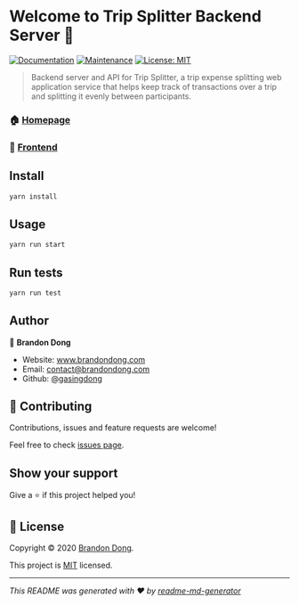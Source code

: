 # Welcome to Trip Splitter Backend Server 👋

[![Documentation](https://img.shields.io/badge/documentation-yes-brightgreen.svg)](https://bd-trip-split.herokuapp.com/api/docs/)
[![Maintenance](https://img.shields.io/badge/Maintained%3F-yes-green.svg)](https://github.com/gasingdong/Trip-Splitter-Back-End/graphs/commit-activity)
[![License: MIT](https://img.shields.io/github/license/gasingdong/Trip-Splitter-Back-End)](https://github.com/gasingdong/Trip-Splitter-Back-End/blob/master/LICENSE)

> Backend server and API for Trip Splitter, a trip expense splitting web application service that helps keep track of transactions over a trip and splitting it evenly between participants.

### 🏠 [Homepage](https://bd-trip-split.herokuapp.com)

### :blue_book: [Frontend](https://github.com/Build-Week-Trip-Split-FT/Front-End)

## Install

```sh
yarn install
```

## Usage

```sh
yarn run start
```

## Run tests

```sh
yarn run test
```

## Author

👤 **Brandon Dong**

- Website: www.brandondong.com
- Email: contact@brandondong.com
- Github: [@gasingdong](https://github.com/gasingdong)

## 🤝 Contributing

Contributions, issues and feature requests are welcome!

Feel free to check [issues page](https://github.com/gasingdong/Trip-Splitter-Back-End/issues).

## Show your support

Give a ⭐️ if this project helped you!

## 📝 License

Copyright © 2020 [Brandon Dong](https://github.com/gasingdong).

This project is [MIT](https://github.com/gasingdong/Trip-Splitter-Back-End/blob/master/LICENSE) licensed.

---

_This README was generated with ❤️ by [readme-md-generator](https://github.com/kefranabg/readme-md-generator)_
